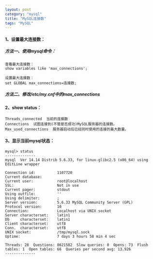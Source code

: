 ```yaml
---
layout: post
category: "mysql"
title: "MySQL连接数"
tags: "MySQL"
---
```


#### 1、设置最大连接数：  

##### 方法一、使用mysql命令：  

    查看最大连接数：
    show variables like 'max_connections';

    设置最大连接数：
    set GLOBAL max_connections=连接数;

##### 方法二、修改/etc/my.cnf中的max_connections

#### 2、show status：  

    Threads_connected  当前的连接数
    Connections  试图连接到(不管是否成功)MySQL服务器的连接数。
    Max_used_connections  服务器启动后已经同时使用的连接的最大数量。

#### 3、显示当前mysql状态：  

    mysql> status                                                                                                                                                                               
    --------------                                                                                                                                                                              
    mysql  Ver 14.14 Distrib 5.6.33, for linux-glibc2.5 (x86_64) using  EditLine wrapper                                                                                                        

    Connection id:          1107720                                                                                                                                                             
    Current database:                                                                                                                                                                           
    Current user:           root@localhost                                                                                                                                                      
    SSL:                    Not in use                                                                                                                                                          
    Current pager:          stdout                                                                                                                                                              
    Using outfile:          ''                                                                                                                                                                  
    Using delimiter:        ;                                                                                                                                                                   
    Server version:         5.6.33 MySQL Community Server (GPL)                                                                                                                                 
    Protocol version:       10                                                                                                                                                                  
    Connection:             Localhost via UNIX socket                                                                                                                                           
    Server characterset:    latin1                                                                                                                                                              
    Db     characterset:    latin1                                                                                                                                                              
    Client characterset:    utf8                                                                                                                                                                
    Conn.  characterset:    utf8                                                                                                                                                                
    UNIX socket:            /tmp/mysql.sock                                                                                                                                                     
    Uptime:                 7 days 3 hours 58 min 4 sec                                                                                                                                         

    Threads: 28  Questions: 8621582  Slow queries: 0  Opens: 73  Flush tables: 1  Open tables: 66  Queries per second avg: 13.926                                                               
    --------------  
